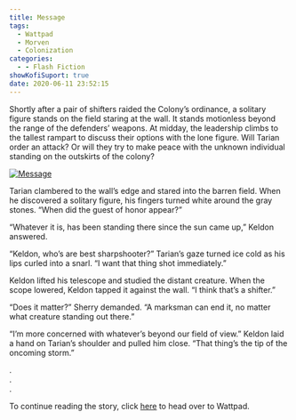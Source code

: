 ```yaml
---
title: Message
tags:
  - Wattpad
  - Morven
  - Colonization
categories:
  - - Flash Fiction
showKofiSuport: true
date: 2020-06-11 23:52:15
---
```


Shortly after a pair of shifters raided the Colony’s ordinance, a solitary figure stands on the field staring at the wall. It stands motionless beyond the range of the defenders’ weapons. At midday, the leadership climbs to the tallest rampart to discuss their options with the lone figure.<!-- more --> Will Tarian order an attack? Or will they try to make peace with the unknown individual standing on the outskirts of the colony?

<div class="center">

[![Message](/images/covers/colonization.png "Message")](https://www.wattpad.com/902360071-colonization-message)

</div>

Tarian clambered to the wall’s edge and stared into the barren field. When he discovered a solitary figure, his fingers turned white around the gray stones. “When did the guest of honor appear?”

“Whatever it is, has been standing there since the sun came up,” Keldon answered.

“Keldon, who’s are best sharpshooter?” Tarian’s gaze turned ice cold as his lips curled into a snarl. “I want that thing shot immediately.”

Keldon lifted his telescope and studied the distant creature. When the scope lowered, Keldon tapped it against the wall. “I think that’s a shifter.”

“Does it matter?” Sherry demanded. “A marksman can end it, no matter what creature standing out there.”

“I’m more concerned with whatever’s beyond our field of view.” Keldon laid a hand on Tarian’s shoulder and pulled him close. “That thing’s the tip of the oncoming storm.”

<div class="center story-ellipses">

.</br>
.</br>
.</br>

</div>

<div>

To continue reading the story, click [here](https://www.wattpad.com/902360071-colonization-message) to head over to Wattpad.

</div>